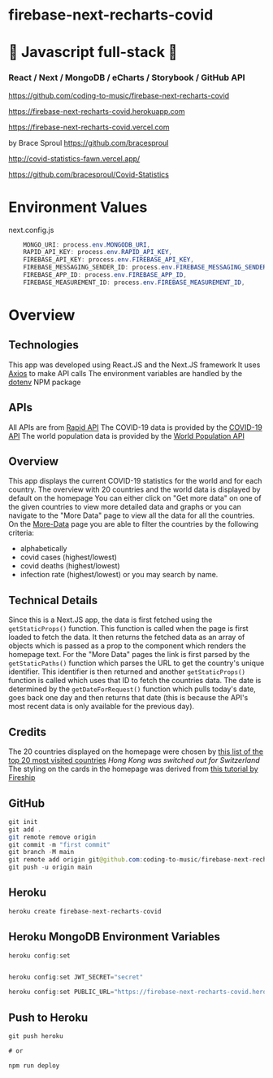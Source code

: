 # firebase-next-recharts-covid

# 🚀 Javascript full-stack 🚀

### React / Next / MongoDB / eCharts / Storybook / GitHub API

https://github.com/coding-to-music/firebase-next-recharts-covid

https://firebase-next-recharts-covid.herokuapp.com

https://firebase-next-recharts-covid.vercel.com

by Brace Sproul https://github.com/bracesproul

http://covid-statistics-fawn.vercel.app/

https://github.com/bracesproul/Covid-Statistics

# Environment Values

next.config.js

```java
    MONGO_URI: process.env.MONGODB_URI,
    RAPID_API_KEY: process.env.RAPID_API_KEY,
    FIREBASE_API_KEY: process.env.FIREBASE_API_KEY,
    FIREBASE_MESSAGING_SENDER_ID: process.env.FIREBASE_MESSAGING_SENDER_ID,
    FIREBASE_APP_ID: process.env.FIREBASE_APP_ID,
    FIREBASE_MEASUREMENT_ID: process.env.FIREBASE_MEASUREMENT_ID,
```

# Overview

## Technologies

This app was developed using React.JS and the Next.JS framework
It uses [Axios](https://www.npmjs.com/package/axios) to make API calls
The environment variables are handled by the [dotenv](https://www.npmjs.com/package/dotenv) NPM package

## APIs

All APIs are from [Rapid API](https://rapidapi.com/)
The COVID-19 data is provided by the [COVID-19 API](https://rapidapi.com/axisbits-axisbits-default/api/covid-19-statistics/)
The world population data is provided by the [World Population API](https://rapidapi.com/aldair.sr99/api/world-population/)

## Overview

This app displays the current COVID-19 statistics for the world and for each country.
The overview with 20 countries and the world data is displayed by default on the homepage
You can either click on "Get more data" on one of the given countries to view more detailed data and graphs or you can navigate to the "More Data" page to view all the data for all the countries.
On the [More-Data](./pages/More-Data.js) page you are able to filter the countries by the following criteria:

- alphabetically
- covid cases (highest/lowest)
- covid deaths (highest/lowest)
- infection rate (highest/lowest)
  or you may search by name.

## Technical Details

Since this is a Next.JS app, the data is first fetched using the `getStaticProps()` function. This function is called when the page is first loaded to fetch the data. It then returns the fetched data as an array of objects which is passed as a prop to the component which renders the homepage text. For the "More Data" pages the link is first parsed by the `getStaticPaths()` function which parses the URL to get the country's unique identifier. This identifier is then returned and another `getStaticProps()` function is called which uses that ID to fetch the countries data. The date is determined by the `getDateForRequest()` function which pulls today's date, goes back one day and then returns that date (this is because the API's most recent data is only available for the previous day).

## Credits

The 20 countries displayed on the homepage were chosen by [this list of the top 20 most visited countries](https://www.farandwide.com/s/most-visited-countries-792c34d8901f4bc9)
_Hong Kong was switched out for Switzerland_
The styling on the cards in the homepage was derived from [this tutorial by Fireship](https://www.youtube.com/watch?v=29deL9MFfWc&t=313s)

## GitHub

```java
git init
git add .
git remote remove origin
git commit -m "first commit"
git branch -M main
git remote add origin git@github.com:coding-to-music/firebase-next-recharts-covid.git
git push -u origin main
```

## Heroku

```java
heroku create firebase-next-recharts-covid
```

## Heroku MongoDB Environment Variables

```java
heroku config:set


heroku config:set JWT_SECRET="secret"

heroku config:set PUBLIC_URL="https://firebase-next-recharts-covid.herokuapp.com"
```

## Push to Heroku

```java
git push heroku

# or

npm run deploy
```

